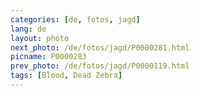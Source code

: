 ```yaml
---
categories: [de, fotos, jagd]
lang: de
layout: photo
next_photo: /de/fotos/jagd/P0000281.html
picname: P0000283
prev_photo: /de/fotos/jagd/P0000119.html
tags: [Blood, Dead Zebra]
---
```

